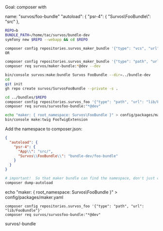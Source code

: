 

Goal: composer with 

name: "survos/foo-bundle"
"autoload": {
    "psr-4": { "Survos\\FooBundle\\": "src" },


```bash
REPO=b
BUNDLE_PATH=/home/tac/survos/bundle-dev
symfony new $REPO --webapp && cd $REPO

composer config repositories.survos_maker_bundle '{"type": "vcs", "url": "git@github.com:survos/AdminMakerBundle.git"}' 
OR

composer config repositories.survos_maker_bundle '{"type": "path", "url": "/home/tac/survos/bundles/maker-bundle"}' 
composer req survos/maker-bundle:*@dev --dev

bin/console survos:make:bundle Survos FooBundle --dir=../bundle-dev
cd  
git init
gh repo create survos/SurvosFooBundle --private -s .

cd ../bundles/$REPO
composer config repositories.survos_foo '{"type": "path", "url": "lib/FooBundle"}'
composer req survos/survosfoo-bundle:"*@dev"

echo "maker: { root_namespace: Survos\FooBundle }" > config/packages/maker.yaml
bin/console make:twig FooTwigExtension

```


Add the namespace to composer.json:
```json
{
  "autoload": {
    "psr-4": {
      "App\\": "src/",
      "Survos\\FooBundle\\": "bundle-dev/foo-bundle"
    }
  }
}
```
```bash
# important!  So that maker bundle can find the namespace, don't just clear the cache.
composer dump-autoload
```

echo "maker: { root_namespace: Survos\FooBundle }" > config/packages/maker.yaml


    composer config repositories.survos_foo '{"type": "path", "url": "lib/FooBundle"}'
    composer req survos/survosfoo-bundle:"*@dev"

survos/-bundle
